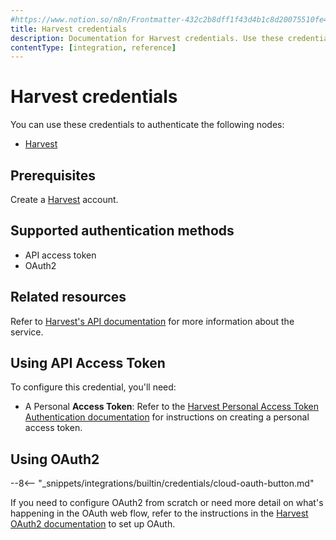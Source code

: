 ```yaml
---
#https://www.notion.so/n8n/Frontmatter-432c2b8dff1f43d4b1c8d20075510fe4
title: Harvest credentials
description: Documentation for Harvest credentials. Use these credentials to authenticate Harvest in n8n, a workflow automation platform.
contentType: [integration, reference]
---
```


# Harvest credentials

You can use these credentials to authenticate the following nodes:

- [Harvest](/integrations/builtin/app-nodes/n8n-nodes-base.harvest.md)

## Prerequisites

Create a [Harvest](https://www.getharvest.com/) account.

## Supported authentication methods

- API access token
- OAuth2

## Related resources

Refer to [Harvest's API documentation](https://help.getharvest.com/api-v2/) for more information about the service.

## Using API Access Token

To configure this credential, you'll need:

- A Personal **Access Token**: Refer to the [Harvest Personal Access Token Authentication documentation](https://help.getharvest.com/api-v2/authentication-api/authentication/authentication/#personal-access-tokens) for instructions on creating a personal access token.


## Using OAuth2

--8<-- "_snippets/integrations/builtin/credentials/cloud-oauth-button.md"

If you need to configure OAuth2 from scratch or need more detail on what's happening in the OAuth web flow, refer to the instructions in the [Harvest OAuth2 documentation](https://help.getharvest.com/api-v2/authentication-api/authentication/authentication/#oauth2-application) to set up OAuth.

